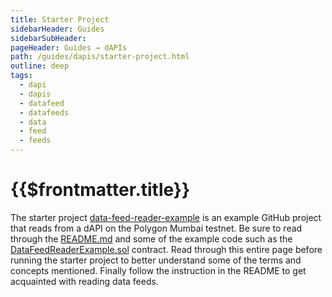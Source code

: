 ```yaml
---
title: Starter Project
sidebarHeader: Guides
sidebarSubHeader:
pageHeader: Guides → dAPIs
path: /guides/dapis/starter-project.html
outline: deep
tags:
  - dapi
  - dapis
  - datafeed
  - datafeeds
  - data
  - feed
  - feeds
---
```


<PageHeader/>

# {{$frontmatter.title}}

The starter project
[data-feed-reader-example](https://github.com/api3dao/data-feed-reader-example)<ExternalLinkImage/>
is an example GitHub project that reads from a dAPI on the Polygon Mumbai
testnet. Be sure to read through the
[README.md](https://github.com/api3dao/data-feed-reader-example/blob/main/README.md)<ExternalLinkImage/>
and some of the example code such as the
[DataFeedReaderExample.sol](https://github.com/api3dao/data-feed-reader-example/blob/main/contracts/DataFeedReaderExample.sol)<ExternalLinkImage/>
contract. Read through this entire page before running the starter project to
better understand some of the terms and concepts mentioned. Finally follow the
instruction in the README to get acquainted with reading data feeds.
